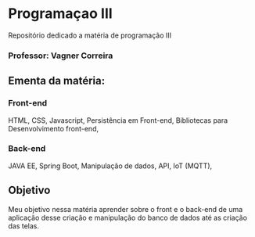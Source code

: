 # Programaçao III
Repositório dedicado a matéria de programação III

### Professor: Vagner Correira

## Ementa da matéria:

### Front-end
HTML,
CSS,
Javascript,
Persistência em Front-end,
Bibliotecas para Desenvolvimento front-end,

### Back-end
JAVA EE,
Spring Boot,
Manipulação de dados,
API,
IoT (MQTT),

## Objetivo

Meu objetivo nessa matéria aprender sobre o front e o back-end de uma aplicação desse criação e manipulação do banco de dados até as criação das telas.